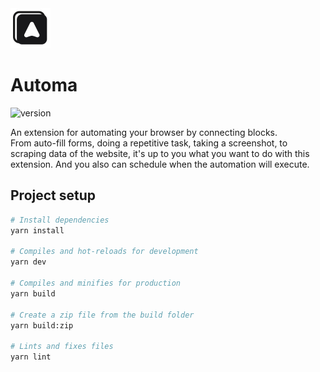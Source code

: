 <img src="src/assets/images/icon-128.png" width="64"/>

# Automa
![version](https://img.shields.io/github/package-json/v/kholid060/automa)

An extension for automating your browser by connecting blocks. <br />
From auto-fill forms, doing a repetitive task, taking a screenshot, to scraping data of the website, it's up to you what you want to do with this extension. And you also can schedule when the automation will execute.

## Project setup
```bash
# Install dependencies
yarn install

# Compiles and hot-reloads for development
yarn dev

# Compiles and minifies for production
yarn build

# Create a zip file from the build folder
yarn build:zip

# Lints and fixes files
yarn lint
```
